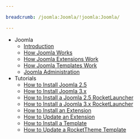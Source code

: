 ```yaml
---

breadcrumb: /joomla:Joomla/!joomla:Joomla/

---
```


* Joomla
    * [Introduction](INDEX.md)
    * [How Joomla Works](understanding.md)
    * [How Joomla Extensions Work](extensions.md)
    * [How Joomla Templates Work](templates.md)
    * [Joomla Administration](administrator.md)
* Tutorials
    * [How to Install Joomla 2.5](install_joomla_25.md)
    * [How to Install Joomla 3.x](install_joomla_3x.md)
    * [How to Install a Joomla 2.5 RocketLauncher](rocketlauncher_25.md)
    * [How to Install a Joomla 3.x RocketLauncher](rocketlauncher_3x.md)
    * [How to Install an Extension](extensions.md#how-to-install-an-extension)
    * [How to Update an Extension](extensions.md#how-to-update-an-extension)
    * [How to Install a Template](templates.md#how-to-install-a-joomla-template)
    * [How to Update a RocketTheme Template](update_template.md)
